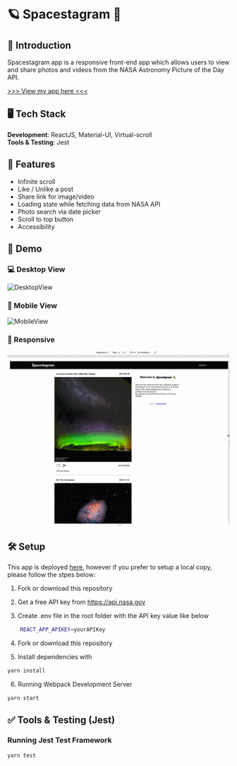 # 🪐 Spacestagram 🚀

## 📖 Introduction

Spacestagram app is a responsive front-end app which allows users to view and share photos and videos from the NASA Astronomy Picture of the Day API.

[>>> View my app here <<< ](https://spacestagram-ruowent.netlify.app/)

## 🖥 Tech Stack
<b>Development</b>: ReactJS, Material-UI, Virtual-scroll<br />
<b>Tools & Testing</b>: Jest<br />

## 🌟 Features
- Infinite scroll
- Like / Unlike a post
- Share link for image/video
- Loading state while fetching data from NASA API
- Photo search via date picker
- Scroll to top button
- Accessibility

## 🎥 Demo

### 💻 Desktop View
![DesktopView](https://github.com/ruowent/spacestagram/blob/main/public/desktopview.gif?raw=true)

### 📱 Mobile View
![MobileView](https://github.com/ruowent/spacestagram/blob/main/public/mobileview.gif?raw=true)

### 📲 Responsive
![Responsive](https://github.com/ruowent/spacestagram/blob/main/public/responsive.gif?raw=true)


## 🛠 Setup
This app is deployed [here](https://spacestagram-ruowent.netlify.app/), however if you prefer to setup a local copy, please follow the stpes below: 

1. Fork or download this repository

2. Get a free API key from https://api.nasa.gov

3. Create .env file in the root folder with the API key value like below

```sh
    REACT_APP_APIKEY=yourAPIKey
```

4. Fork or download this repository

5. Install dependencies with 

```sh
yarn install
```

6. Running Webpack Development Server

```sh
yarn start
```
## ✅ Tools & Testing (Jest)

### Running Jest Test Framework

```sh
yarn test
```
